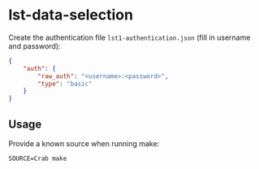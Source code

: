 # lst-data-selection

Create the authentication file `lst1-authentication.json` (fill in username and password):
```json
{
    "auth": {
        "raw_auth": "<username>:<password>",
        "type": "basic"
    }
}
```

## Usage
Provide a known source when running make:
```
SOURCE=Crab make
```
